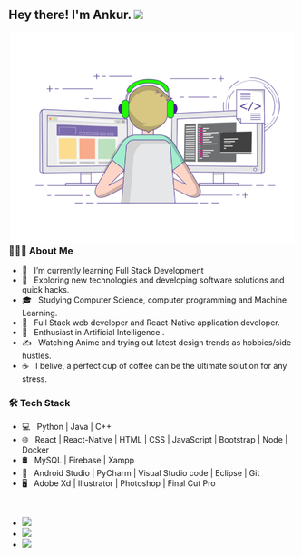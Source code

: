 <h2> Hey there! I'm Ankur. <img src="https://github.com/souvikguria98/souvikguria98/blob/master/Hi.gif" width="25"></h2>
<img align="right" alt="GIF" src="https://raw.githubusercontent.com/devSouvik/devSouvik/master/gif3.gif" width="500"/>

<h3> 👨🏻‍💻 About Me </h3>

- 🔭 &nbsp; I’m currently learning Full Stack Development
- 🤔 &nbsp; Exploring new technologies and developing software solutions and quick hacks.
- 🎓 &nbsp; Studying Computer Science, computer programming and Machine Learning.
- 💼 &nbsp; Full Stack web developer and React-Native application developer.
- 🌱 &nbsp; Enthusiast in Artificial Intelligence .
- ✍️ &nbsp; Watching Anime and trying out latest design trends as hobbies/side hustles.
- ☕ &nbsp; I belive, a perfect cup of coffee can be the ultimate solution for any stress. 

<h3>🛠 Tech Stack</h3>

- 💻 &nbsp; Python | Java | C++  
- 🌐 &nbsp; React | React-Native | HTML | CSS | JavaScript | Bootstrap | Node | Docker
- 🛢 &nbsp; MySQL | Firebase | Xampp
- 🔧 &nbsp; Android Studio | PyCharm | Visual Studio code | Eclipse | Git
- 🖥 &nbsp; Adobe Xd | Illustrator | Photoshop | Final Cut Pro

<br>

- <a href="https://www.instagram.com/pandeyankur1324/"><img src="https://img.shields.io/badge/instagram%20@pandeyankur1324-DD2476?style=for-the-badge&logo=instagram&logoColor=white"/></a>
- <a href="https://www.twitter.com/pandeyankur1324/"><img src="https://img.shields.io/badge/twitter%20@pandeyankur1324-0D95E8?style=for-the-badge&logo=twitter&logoColor=white"/></a>
- <a href="https://ankurpandey.netlify.app/"><img height="30px" src="https://img.shields.io/badge/My%20Website:%20ankurpandey.app-8E2DE2?style=for-the-badge&logo=google%20chrome&logoColor=white"/></a>
